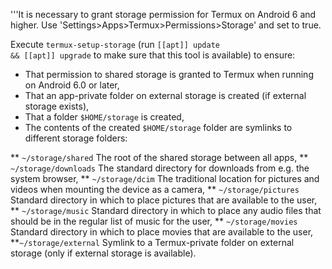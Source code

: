 '''It is necessary to grant storage permission for Termux on Android 6 and higher. Use 'Settings>Apps>Termux>Permissions>Storage' and set to true.


Execute <code>termux-setup-storage</code> (run <code>[[apt]] update && [[apt]] upgrade</code> to make sure that this tool is available) to ensure:


* That permission to shared storage is granted to Termux when running on Android 6.0 or later,
* That an app-private folder on external storage is created (if external storage exists),
* That a folder <code>$HOME/storage</code> is created,
* The contents of the created <code>$HOME/storage</code> folder are symlinks to different storage folders:

** <code>~/storage/shared</code>
The root of the shared storage between all apps,
** <code>~/storage/downloads</code>
The standard directory for downloads from e.g. the system browser,
** <code>~/storage/dcim</code>
The traditional location for pictures and videos when mounting the device as a camera,
** <code>~/storage/pictures</code>
Standard directory in which to place pictures that are available to the user,
** <code>~/storage/music</code>
Standard directory in which to place any audio files that should be in the regular list of music for the user,
** <code>~/storage/movies</code>
Standard directory in which to place movies that are available to the user,
**<code>~/storage/external</code>
Symlink to a Termux-private folder on external storage (only if external storage is available).

